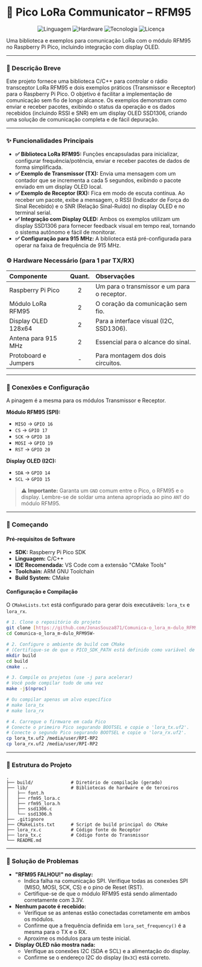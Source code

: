 # 🚀 Pico LoRa Communicator – RFM95

<div align="center">

![Linguagem](https://img.shields.io/badge/Linguagem-C%2FC%2B%2B-blue?style=for-the-badge)
![Hardware](https://img.shields.io/badge/Hardware-Raspberry%20Pi%20Pico-E01244?style=for-the-badge)
![Tecnologia](https://img.shields.io/badge/Tecnologia-LoRa-E43A47?style=for-the-badge)
![Licença](https://img.shields.io/badge/Licen%C3%A7a-MIT-yellow?style=for-the-badge)

</div>

Uma biblioteca e exemplos para comunicação LoRa com o módulo RFM95 no Raspberry Pi Pico, incluindo integração com display OLED.

---

### 📝 Descrição Breve

Este projeto fornece uma biblioteca C/C++ para controlar o rádio transceptor LoRa RFM95 e dois exemplos práticos (Transmissor e Receptor) para o Raspberry Pi Pico. O objetivo é facilitar a implementação de comunicação sem fio de longo alcance. Os exemplos demonstram como enviar e receber pacotes, exibindo o status da operação e os dados recebidos (incluindo RSSI e SNR) em um display OLED SSD1306, criando uma solução de comunicação completa e de fácil depuração.

---

### ✨ Funcionalidades Principais

-   **✅ Biblioteca LoRa RFM95:** Funções encapsuladas para inicializar, configurar frequência/potência, enviar e receber pacotes de dados de forma simplificada.
-   **✅ Exemplo de Transmissor (TX):** Envia uma mensagem com um contador que se incrementa a cada 5 segundos, exibindo o pacote enviado em um display OLED local.
-   **✅ Exemplo de Receptor (RX):** Fica em modo de escuta contínua. Ao receber um pacote, exibe a mensagem, o RSSI (Indicador de Força do Sinal Recebido) e o SNR (Relação Sinal-Ruído) no display OLED e no terminal serial.
-   **✅ Integração com Display OLED:** Ambos os exemplos utilizam um display SSD1306 para fornecer feedback visual em tempo real, tornando o sistema autônomo e fácil de monitorar.
-   **✅ Configuração para 915 MHz:** A biblioteca está pré-configurada para operar na faixa de frequência de 915 MHz.


### ⚙ Hardware Necessário (para 1 par TX/RX)

| Componente | Quant. | Observações |
| :--- | :---: | :--- |
| Raspberry Pi Pico | 2 | Um para o transmissor e um para o receptor. |
| Módulo LoRa RFM95 | 2 | O coração da comunicação sem fio. |
| Display OLED 128x64 | 2 | Para a interface visual (I2C, SSD1306). |
| Antena para 915 MHz | 2 | Essencial para o alcance do sinal. |
| Protoboard e Jumpers | - | Para montagem dos dois circuitos. |

---

### 🔌 Conexões e Configuração

A pinagem é a mesma para os módulos Transmissor e Receptor.

**Módulo RFM95 (SPI):**
-   `MISO` -> `GPIO 16`
-   `CS` -> `GPIO 17`
-   `SCK` -> `GPIO 18`
-   `MOSI` -> `GPIO 19`
-   `RST` -> `GPIO 20`

**Display OLED (I2C):**
-   `SDA` -> `GPIO 14`
-   `SCL` -> `GPIO 15`

> **⚠ Importante:** Garanta um `GND` comum entre o Pico, o RFM95 e o display. Lembre-se de soldar uma antena apropriada ao pino `ANT` do módulo RFM95.

---

### 🚀 Começando

#### Pré-requisitos de Software

-   **SDK:** Raspberry Pi Pico SDK
-   **Linguagem:** C/C++
-   **IDE Recomendada:** VS Code com a extensão "CMake Tools"
-   **Toolchain:** ARM GNU Toolchain
-   **Build System:** CMake

#### Configuração e Compilação

O `CMakeLists.txt` está configurado para gerar dois executáveis: `lora_tx` e `lora_rx`.

```bash
# 1. Clone o repositório do projeto
git clone [https://github.com/JonasSouza871/Comunica-o_lora_m-dulo_RFM95W-.git](https://github.com/JonasSouza871/Comunica-o_lora_m-dulo_RFM95W-.git)
cd Comunica-o_lora_m-dulo_RFM95W-

# 2. Configure o ambiente de build com CMake
# (Certifique-se de que o PICO_SDK_PATH está definido como variável de ambiente)
mkdir build
cd build
cmake ..

# 3. Compile os projetos (use -j para acelerar)
# Você pode compilar tudo de uma vez
make -j$(nproc)

# Ou compilar apenas um alvo específico
# make lora_tx
# make lora_rx

# 4. Carregue o firmware em cada Pico
# Conecte o primeiro Pico segurando BOOTSEL e copie o 'lora_tx.uf2'.
# Conecte o segundo Pico segurando BOOTSEL e copie o 'lora_rx.uf2'.
cp lora_tx.uf2 /media/user/RPI-RP2
cp lora_rx.uf2 /media/user/RPI-RP2
```

---

### 📁 Estrutura do Projeto

```
.
├── build/              # Diretório de compilação (gerado)
├── lib/                # Bibliotecas de hardware e de terceiros
│   ├── font.h
│   ├── rfm95_lora.c
│   ├── rfm95_lora.h
│   ├── ssd1306.c
│   └── ssd1306.h
├── .gitignore
├── CMakeLists.txt      # Script de build principal do CMake
├── lora_rx.c           # Código fonte do Receptor
├── lora_tx.c           # Código fonte do Transmissor
└── README.md
```

---

### 🐛 Solução de Problemas

-   **"RFM95 FALHOU!" no display:**
    -   Indica falha na comunicação SPI. Verifique todas as conexões SPI (MISO, MOSI, SCK, CS) e o pino de Reset (RST).
    -   Certifique-se de que o módulo RFM95 está sendo alimentado corretamente com 3.3V.
-   **Nenhum pacote é recebido:**
    -   Verifique se as antenas estão conectadas corretamente em ambos os módulos.
    -   Confirme que a frequência definida em `lora_set_frequency()` é a mesma para o TX e o RX.
    -   Aproxime os módulos para um teste inicial.
-   **Display OLED não mostra nada:**
    -   Verifique as conexões I2C (SDA e SCL) e a alimentação do display.
    -   Confirme se o endereço I2C do display (`0x3C`) está correto.
